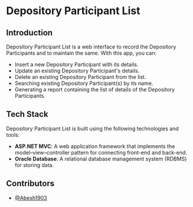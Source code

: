 # Depository Participant List


## Introduction

Depository Participant List is a web interface to record the Depository Participants and to maintain the same. With this app, you can:

- Insert a new Depository Participant with its details.
- Update an existing Depository Participant's details.
- Delete an existing Depository Participant from the list.
- Searching existing Depository Participant(s) by its name.
- Generating a report containing the list of details of the Depository Participants.



## Tech Stack

Depository Participant List is built using the following technologies and tools:

- **ASP.NET MVC**: A web application framework that implements the model–view–controller pattern for connecting front-end and back-end.
- **Oracle Database**: A relational database management system (RDBMS) for storing data.



## Contributors

- [@Abesh1903](https://github.com/Abesh1903)
